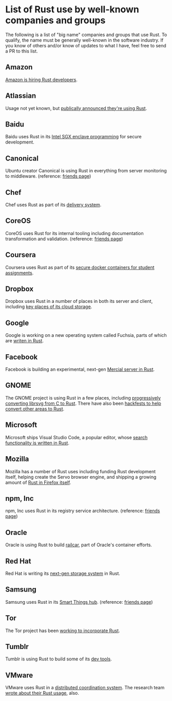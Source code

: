 # List of Rust use by well-known companies and groups

The following is a list of "big name" companies and groups that use Rust.  To qualify, the name must be generally well-known in the software industry.  If you know of others and/or know of updates to what I have, feel free to send a PR to this list.

## Amazon

[Amazon is hiring Rust developers](https://www.amazon.jobs/en/jobs/559813/sr-software-development-engineer).

## Atlassian

Usage not yet known, but [publically announced they're using Rust](https://twitter.com/niborst/status/902460932084736000).

## Baidu

Baidu uses Rust in its [Intel SGX enclave programming](https://github.com/baidu/rust-sgx-sdk) for secure development.

## Canonical

Ubuntu creator Canonical is using Rust in everything from server monitoring to middleware. (reference: [friends page](https://www.rust-lang.org/en-US/friends.html))

## Chef

Chef uses Rust as part of its [delivery system](https://github.com/chef/delivery-cli).

## CoreOS

CoreOS uses Rust for its internal tooling including documentation transformation and validation. (reference: [friends page](https://www.rust-lang.org/en-US/friends.html))

## Coursera

Coursera uses Rust as part of its [secure docker containers for student assignments](https://building.coursera.org/blog/2016/07/07/rust-docker-in-production-coursera/).

## Dropbox

Dropbox uses Rust in a number of places in both its server and client, including [key places of its cloud storage](http://www.wired.com/2016/03/epic-story-dropboxs-exodus-amazon-cloud-empire/).

## Google

Google is working on a new operating system called Fuchsia, parts of which are [writen in Rust](https://fuchsia.googlesource.com/magenta-rs/+/88580e68f95830124e09f727c3090408056755ea/GETTING_STARTED.md).

## Facebook

Facebook is building an experimental, next-gen [Mercial server in Rust](https://github.com/facebookexperimental/mononoke).

## GNOME

The GNOME project is using Rust in a few places, including [progressively converting librsvg from C to Rust](https://people.gnome.org/~federico/blog/guadec-2017.html).  There have also been [hackfests to help convert other areas to Rust](http://zee-nix.blogspot.co.nz/2017/04/gnome-rust-hackfest-in-mexico.html).

## Microsoft

Microsoft ships Visual Studio Code, a popular editor, whose [search functionality is written in Rust](https://code.visualstudio.com/updates/v1_11#_text-search-improvements).

## Mozilla

Mozilla has a number of Rust uses including funding Rust development itself, helping create the Servo browser engine, and shipping a growing amount of [Rust in Firefox itself](https://hacks.mozilla.org/2017/08/inside-a-super-fast-css-engine-quantum-css-aka-stylo/).

## npm, Inc

npm, Inc uses Rust in its registry service architecture. (reference: [friends page](https://www.rust-lang.org/en-US/friends.html))

## Oracle

Oracle is using Rust to build [railcar](https://blogs.oracle.com/developers/building-a-container-runtime-in-rust), part of Oracle's container efforts.

## Red Hat

Red Hat is writing its [next-gen storage system](https://github.com/stratis-storage) in Rust.

## Samsung

Samsung uses Rust in its [Smart Things hub](https://www.smartthings.com/how-it-works). (reference: [friends page](https://www.rust-lang.org/en-US/friends.html))

## Tor

The Tor project has been [working to incorporate Rust](https://lists.torproject.org/pipermail/tor-dev/2017-March/012088.html).

## Tumblr

Tumblr is using Rust to build some of its [dev tools](https://twitter.com/pearapps/status/906618364340133893).

## VMware

VMware uses Rust in a [distributed coordination system](https://github.com/vmware/haret). The research team [wrote about their Rust usage](https://research.vmware.com/publications/system-programming-in-rust-beyond-safety), also.
